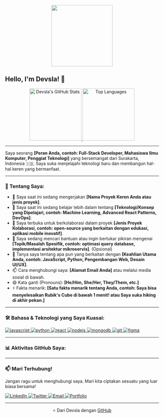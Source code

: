 <div align="center">
  <img src="https://media.giphy.com/media/hvRJCLFzcasrR4ia7q/giphy.gif" width="200"/> </div>

## Hello, I'm Devsla! 👋

<div align="center">
  <a href="https://github.com/devsla"> <img src="https://github-readme-stats.vercel.app/api?username=devsla&show_icons=true&theme=radical&count_private=true&include_all_commits=true" alt="Devsla's GitHub Stats" height="170em" />
  </a>
  <a href="https://github.com/devsla"> <img src="https://github-readme-stats.vercel.app/api/top-langs/?username=devsla&layout=compact&theme=radical&langs_count=8" alt="Top Languages" height="170em" />
  </a>
</div>

---

Saya seorang **[Peran Anda, contoh: Full-Stack Developer, Mahasiswa Ilmu Komputer, Penggiat Teknologi]** yang bersemangat dari Surakarta, Indonesia 🇮🇩. Saya suka menjelajahi teknologi baru dan membangun hal-hal keren yang bermanfaat.

---

### 🚀 Tentang Saya:

* 🔭 Saya saat ini sedang mengerjakan **[Nama Proyek Keren Anda atau jenis proyek]**.
* 🌱 Saya saat ini sedang belajar lebih dalam tentang **[Teknologi/Konsep yang Dipelajari, contoh: Machine Learning, Advanced React Patterns, DevOps]**.
* 👯 Saya terbuka untuk berkolaborasi dalam proyek **[Jenis Proyek Kolaborasi, contoh: open-source yang berkaitan dengan edukasi, aplikasi mobile inovatif]**.
* 🤔 Saya sedang mencari bantuan atau ingin bertukar pikiran mengenai **[Topik/Masalah Spesifik, contoh: optimasi query database, implementasi arsitektur mikroservis]**. (Opsional)
* 💬 Tanya saya tentang apa pun yang berkaitan dengan **[Keahlian Utama Anda, contoh: JavaScript, Python, Pengembangan Web, Desain UI/UX]**.
* 📫 Cara menghubungi saya: **[Alamat Email Anda]** atau melalui media sosial di bawah.
* 😄 Kata ganti (Pronouns): **[He/Him, She/Her, They/Them, etc.]**
* ⚡ Fakta menarik: **[Satu fakta menarik tentang Anda, contoh: Saya bisa menyelesaikan Rubik's Cube di bawah 1 menit! atau Saya suka hiking di akhir pekan.]**

---

### 🛠️ Bahasa & Teknologi yang Saya Kuasai:

<p align="left">
  <a href="https://developer.mozilla.org/en-US/docs/Web/JavaScript" target="_blank" rel="noreferrer">
    <img src="https://img.shields.io/badge/JavaScript-F7DF1E?style=for-the-badge&logo=javascript&logoColor=black" alt="javascript"/>
  </a>
  <a href="https://www.python.org" target="_blank" rel="noreferrer">
    <img src="https://img.shields.io/badge/Python-3776AB?style=for-the-badge&logo=python&logoColor=white" alt="python"/>
  </a>
  <a href="https://reactjs.org/" target="_blank" rel="noreferrer">
    <img src="https://img.shields.io/badge/React-20232A?style=for-the-badge&logo=react&logoColor=61DAFB" alt="react"/>
  </a>
  <a href="https://nodejs.org" target="_blank" rel="noreferrer">
    <img src="https://img.shields.io/badge/Node.js-339933?style=for-the-badge&logo=nodedotjs&logoColor=white" alt="nodejs"/>
  </a>
  <a href="https://www.mongodb.com/" target="_blank" rel="noreferrer">
    <img src="https://img.shields.io/badge/MongoDB-4EA94B?style=for-the-badge&logo=mongodb&logoColor=white" alt="mongodb"/>
  </a>
  <a href="https://git-scm.com/" target="_blank" rel="noreferrer">
    <img src="https://img.shields.io/badge/Git-F05032?style=for-the-badge&logo=git&logoColor=white" alt="git"/>
  </a>
  <a href="https://www.figma.com/" target="_blank" rel="noreferrer">
    <img src="https://img.shields.io/badge/Figma-F24E1E?style=for-the-badge&logo=figma&logoColor=white" alt="figma"/>
  </a>
  </p>

---

### 📊 Aktivitas GitHub Saya:

---

### 📫 Mari Terhubung!

Jangan ragu untuk menghubungi saya. Mari kita ciptakan sesuatu yang luar biasa bersama!

<p align="left">
  <a href="https://www.linkedin.com/in/[username-linkedin-anda]" target="_blank">
    <img src="https://img.shields.io/badge/LinkedIn-%230077B5.svg?&style=for-the-badge&logo=linkedin&logoColor=white" alt="LinkedIn"/>
  </a>
  <a href="https://twitter.com/[username-twitter-anda]" target="_blank">
    <img src="https://img.shields.io/badge/Twitter-%231DA1F2.svg?&style=for-the-badge&logo=Twitter&logoColor=white" alt="Twitter"/>
  </a>
  <a href="mailto:[alamat-email-anda]" target="_blank">
    <img src="https://img.shields.io/badge/Email-D14836?style=for-the-badge&logo=gmail&logoColor=white" alt="Email"/>
  </a>
  <a href="https://[website-pribadi-anda].com" target="_blank">
    <img src="https://img.shields.io/badge/Portfolio-informational?style=for-the-badge&logo=world&logoColor=white" alt="Portfolio"/>
  </a>
  </p>


---

<p align="center">⭐️ Dari Devsla dengan <a href="https://github.com/devsla">GitHub</a></p>
